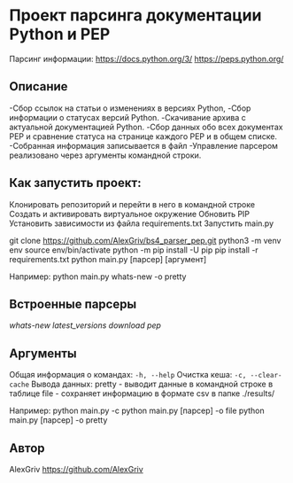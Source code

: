 # Проект парсинга документации Python и PEP
Парсинг информации:
https://docs.python.org/3/
https://peps.python.org/

## Описание
-Сбор ссылок на статьи о изменениях в версиях Python,
-Сбор информации о статусах версий Python.
-Скачивание архива с актуальной документацией Python.
-Сбор данных обо всех документах PEP и сравнение статуса
на странице каждого PEP и в общем списке.
-Собранная информация записывается в файл
-Управление парсером реализовано через аргументы командной строки.

## Как запустить проект:
Клонировать репозиторий и перейти в него в командной строке
Cоздать и активировать виртуальное окружение
Обновить PIP
Установить зависимости из файла requirements.txt
Запустить main.py

git clone https://github.com/AlexGriv/bs4_parser_pep.git
python3 -m venv env
source env/bin/activate
python -m pip install -U pip
pip install -r requirements.txt
python main.py [парсер] [аргумент]

Например:
python main.py whats-new -o pretty

## Встроенные парсеры
*whats-new*
*latest_versions*
*download*
*pep*

## Аргументы
Общая информация о командах: `-h, --help`
Очистка кеша: `-c, --clear-cache`
Вывода данных:
pretty - выводит данные в командной строке в таблице
file - сохраняет информацию в формате csv в папке ./results/

Например:
python main.py -с
python main.py [парсер] -o file
python main.py [парсер] -o pretty

## Автор
AlexGriv
https://github.com/AlexGriv
